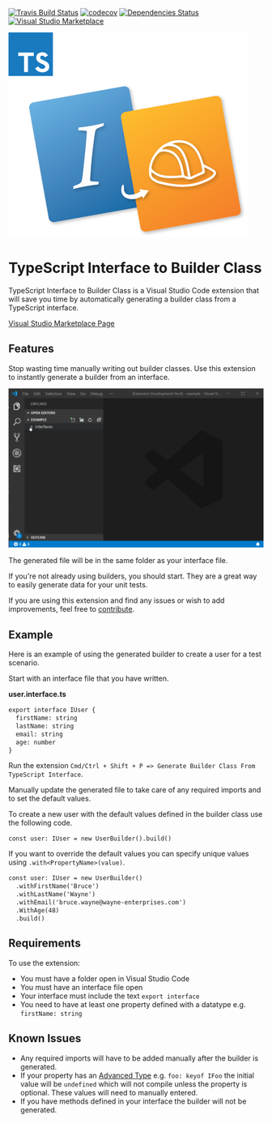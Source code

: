 [![Travis Build Status][travis-img]][travis] [![codecov][codecov-img]][codecov] [![Dependencies Status][david-dm-img]][david-dm] [![Visual Studio Marketplace][vsmarket-img]][vsmarket]

[travis]: https://travis-ci.com/devshop/typescript-interface-to-builder-class
[travis-img]: https://travis-ci.com/devshop/typescript-interface-to-builder-class.svg?branch=master
[codecov-img]: https://codecov.io/gh/devshop/typescript-interface-to-builder-class/branch/master/graph/badge.svg
[codecov]: https://codecov.io/gh/devshop/typescript-interface-to-builder-class
[vsmarket]: https://marketplace.visualstudio.com/items?itemName=frasercrosbie.typescript-interface-to-builder-class
[vsmarket-img]: https://vsmarketplacebadge.apphb.com/version/frasercrosbie.typescript-interface-to-builder-class.svg
[david-dm]: https://david-dm.org/devshop/typescript-interface-to-builder-class?type=dev
[david-dm-img]: https://david-dm.org/devshop/typescript-interface-to-builder-class/dev-status.svg

![Banner](images/logo.png)

# TypeScript Interface to Builder Class

TypeScript Interface to Builder Class is a Visual Studio Code extension that will save you time by automatically generating a builder class from a TypeScript interface.

[Visual Studio Marketplace Page](https://marketplace.visualstudio.com/items?itemName=FraserCrosbie.typescript-interface-to-builder-class)

## Features

Stop wasting time manually writing out builder classes. Use this extension to instantly generate a builder from an interface.

![Example](images/example.gif)

The generated file will be in the same folder as your interface file.

If you're not already using builders, you should start. They are a great way to easily generate data for your unit tests.

If you are using this extension and find any issues or wish to add improvements, feel free to [contribute](https://github.com/devshop/typescript-interface-to-builder-class).

## Example

Here is an example of using the generated builder to create a user for a test scenario.

Start with an interface file that you have written.

**user.interface.ts**

```
export interface IUser {
  firstName: string
  lastName: string
  email: string
  age: number
}
```

Run the extension `Cmd/Ctrl + Shift + P => Generate Builder Class From TypeScript Interface`.

Manually update the generated file to take care of any required imports and to set the default values.

To create a new user with the default values defined in the builder class use the following code.

```
const user: IUser = new UserBuilder().build()
```

If you want to override the default values you can specify unique values using `.with<PropertyName>(value)`.

```
const user: IUser = new UserBuilder()
  .withFirstName('Bruce')
  .withLastName('Wayne')
  .withEmail('bruce.wayne@wayne-enterprises.com')
  .WithAge(48)
  .build()
```

## Requirements

To use the extension:

- You must have a folder open in Visual Studio Code
- You must have an interface file open
- Your interface must include the text `export interface`
- You need to have at least one property defined with a datatype e.g. `firstName: string`

## Known Issues

- Any required imports will have to be added manually after the builder is generated.
- If your property has an [Advanced Type](https://www.typescriptlang.org/docs/handbook/advanced-types.html) e.g. `foo: keyof IFoo` the initial value will be `undefined` which will not compile unless the property is optional. These values will need to manually entered.
- If you have methods defined in your interface the builder will not be generated.
